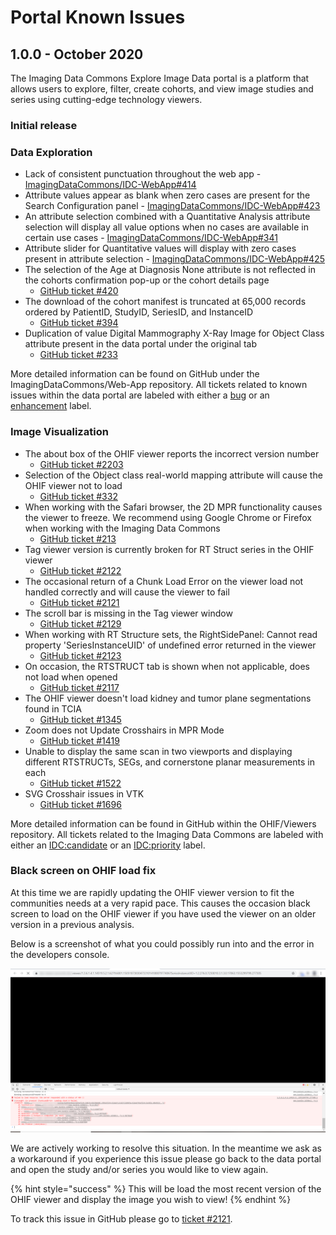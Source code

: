 # Portal Known Issues

## 1.0.0 - October 2020

The Imaging Data Commons Explore Image Data portal is a platform that allows users to explore, filter, create cohorts, and view image studies and series using cutting-edge technology viewers.

### Initial release

### **Data Exploration**

* Lack of consistent punctuation throughout the web app - [ImagingDataCommons/IDC-WebApp\#414](https://github.com/ImagingDataCommons/IDC-WebApp/issues/414)
* Attribute values appear as blank when zero cases are present for the Search Configuration panel - [ImagingDataCommons/IDC-WebApp\#423](https://github.com/ImagingDataCommons/IDC-WebApp/issues/423)
* An attribute selection combined with a Quantitative Analysis attribute selection will display all value options when no cases are available in certain use cases - [ImagingDataCommons/IDC-WebApp\#341](https://github.com/ImagingDataCommons/IDC-WebApp/issues/341)
* Attribute slider for Quantitative values will display with zero cases present in attribute selection - [ImagingDataCommons/IDC-WebApp\#425](https://github.com/ImagingDataCommons/IDC-WebApp/issues/425)
* The selection of the Age at Diagnosis None attribute is not reflected in the cohorts confirmation pop-up or the cohort details page
  * [GitHub ticket \#420](https://github.com/ImagingDataCommons/IDC-WebApp/issues/420)
* The download of the cohort manifest is truncated at 65,000 records ordered by PatientID, StudyID, SeriesID, and InstanceID
  * [GitHub ticket \#394](https://github.com/ImagingDataCommons/IDC-WebApp/issues/394)
* Duplication of value Digital Mammography X-Ray Image  for Object Class attribute present in the data portal under the original tab
  * [GitHub ticket \#233](https://github.com/ImagingDataCommons/IDC-WebApp/issues/233)

More detailed information can be found on GitHub under the ImagingDataCommons/Web-App repository. All tickets related to known issues within the data portal are labeled with either a [bug](https://github.com/ImagingDataCommons/IDC-WebApp/issues?q=is%3Aissue+is%3Aopen+label%3Abug) or an [enhancement](https://github.com/ImagingDataCommons/IDC-WebApp/issues?q=is%3Aissue+is%3Aopen+label%3Aenhancement) label.

### **Image Visualization**

* The about box of the OHIF viewer reports the incorrect version number
  * [GitHub ticket \#2203](https://github.com/OHIF/Viewers/issues/2023)
* Selection of the Object class real-world mapping attribute will cause the OHIF viewer not to load
  * [GitHub ticket \#332](https://github.com/ImagingDataCommons/IDC-WebApp/issues/332)
* When working with the Safari browser, the 2D MPR functionality causes the viewer to freeze. We recommend using Google Chrome or Firefox when working with the Imaging Data Commons
  * [GitHub ticket \#213](https://github.com/ImagingDataCommons/IDC-WebApp/issues/213)
* Tag viewer version is currently broken for RT Struct series in the OHIF viewer
  * [GitHub ticket \#2122](https://github.com/OHIF/Viewers/issues/2122)
* The occasional return of a Chunk Load Error on the viewer load not handled correctly and will cause the viewer to fail
  * [GitHub ticket \#2121](https://github.com/OHIF/Viewers/issues/2121)
* The scroll bar is missing in the Tag viewer window
  * [GitHub ticket \#2129](https://github.com/OHIF/Viewers/issues/2129)
* When working with RT Structure sets, the RightSidePanel: Cannot read property 'SeriesInstanceUID' of undefined error returned in the viewer
  * [GitHub ticket \#2123](https://github.com/OHIF/Viewers/issues/2123)
* On occasion, the RTSTRUCT tab is shown when not applicable, does not load when opened
  * [GitHub ticket \#2117](https://github.com/OHIF/Viewers/issues/2117)
* The OHIF viewer doesn't load  kidney and tumor plane segmentations found in TCIA
  * [GitHub ticket \#1345](https://github.com/OHIF/Viewers/issues/1345)
* Zoom does not Update Crosshairs in MPR Mode
  * [GitHub ticket \#1419](https://github.com/OHIF/Viewers/issues/1419)
* Unable to display the same scan in two viewports and displaying different RTSTRUCTs, SEGs, and cornerstone planar measurements in each
  * [GitHub ticket \#1522](https://github.com/OHIF/Viewers/issues/1522)
* SVG Crosshair issues in VTK
  * [GitHub ticket \#1696](https://github.com/OHIF/Viewers/issues/1696)

More detailed information can be found in GitHub within the OHIF/Viewers repository. All tickets related to the Imaging Data Commons are labeled with either an [IDC:candidate](https://github.com/OHIF/Viewers/labels/IDC%3Acandidate) or an [IDC:priority](https://github.com/OHIF/Viewers/labels/IDC%3Apriority) label.

### Black screen on OHIF load fix

At this time we are rapidly updating the OHIF viewer version to fit the communities needs at a very rapid pace. This causes the occasion black screen to load on the OHIF viewer if you have used the viewer on an older version in a previous analysis.

Below is a screenshot of what you could possibly run into and the error in the developers console.

![](../.gitbook/assets/96320286-dbc51680-0fc6-11eb-81ba-290e940f2f3f.png)

We are actively working to resolve this situation. In the meantime we ask as a workaround if you experience this issue please go back to the data portal and open the study and/or series you would like to view again.

{% hint style="success" %}
This will be load the most recent version of the OHIF viewer and display the image you wish to view!
{% endhint %}

To track this issue in GitHub please go to [ticket \#2121](https://github.com/OHIF/Viewers/issues/2121).

